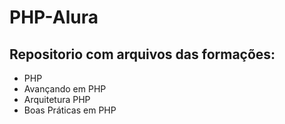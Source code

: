 # PHP-Alura

## Repositorio com arquivos das formações:
 - PHP
 - Avançando em PHP
 - Arquitetura PHP
 - Boas Práticas em PHP

